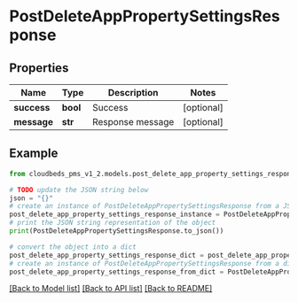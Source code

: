 # PostDeleteAppPropertySettingsResponse


## Properties

Name | Type | Description | Notes
------------ | ------------- | ------------- | -------------
**success** | **bool** | Success | [optional] 
**message** | **str** | Response message | [optional] 

## Example

```python
from cloudbeds_pms_v1_2.models.post_delete_app_property_settings_response import PostDeleteAppPropertySettingsResponse

# TODO update the JSON string below
json = "{}"
# create an instance of PostDeleteAppPropertySettingsResponse from a JSON string
post_delete_app_property_settings_response_instance = PostDeleteAppPropertySettingsResponse.from_json(json)
# print the JSON string representation of the object
print(PostDeleteAppPropertySettingsResponse.to_json())

# convert the object into a dict
post_delete_app_property_settings_response_dict = post_delete_app_property_settings_response_instance.to_dict()
# create an instance of PostDeleteAppPropertySettingsResponse from a dict
post_delete_app_property_settings_response_from_dict = PostDeleteAppPropertySettingsResponse.from_dict(post_delete_app_property_settings_response_dict)
```
[[Back to Model list]](../README.md#documentation-for-models) [[Back to API list]](../README.md#documentation-for-api-endpoints) [[Back to README]](../README.md)


